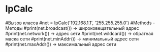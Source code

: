 # IpCalc
#Вызов класса
#net = IpCalc('192.168.1.1', '255.255.255.0')
#Methods - Методы
#print(net.broadcast()) -> широковещательный адрес
#print(net.network()) -> адрес сети
#print(net.wildcard()) -> обратная маска сети
#print(net.minAddr()) -> минимальный адрес сети
#print(net.maxAddr()) -> максимальный адрес сети
